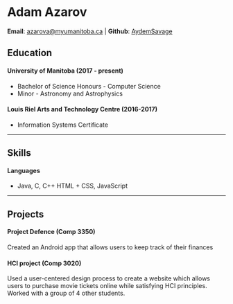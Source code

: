 # Adam Azarov

**Email**: [azarova@myumanitoba.ca](mailto:azarova@myumanitoba.ca) | **Github**: [AydemSavage](https://github.com/AydemSavage)

## Education

#### University of Manitoba (2017 - present)
* Bachelor of Science Honours - Computer Science
* Minor - Astronomy and Astrophysics

#### Louis Riel Arts and Technology Centre (2016-2017)
* Information Systems Certificate
---
## Skills

#### Languages
* Java, C, C++ HTML + CSS, JavaScript
---
## Projects

#### Project Defence (Comp 3350)
Created an Android app that allows users to keep track of their finances

#### HCI project (Comp 3020)
Used a user-centered design process to create a website which allows users to purchase movie tickets online while satisfying HCI principles. Worked with a group of 4 other students.
